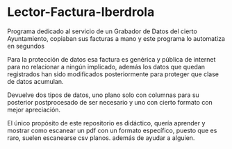 # Lector-Factura-Iberdrola
Programa dedicado al servicio de un Grabador de Datos del cierto Ayuntamiento, copiaban sus facturas a mano y este programa lo automatiza en segundos

Para la protección de datos esa factura es genérica y pública de internet para no relacionar a ningún implicado, 
además los datos que quedan registrados han sido modificados posteriormente para proteger que clase de datos acumulan.

Devuelve dos tipos de datos, uno plano solo con columnas para su posterior postprocesado de ser necesario y uno con cierto formato con mejor apreciación.

El único propósito de este repositorio es didáctico, quería aprender y mostrar como escanear un pdf con un formato específico, puesto que es raro, suelen escanearse csv planos.
además de ayudar a alguien.
